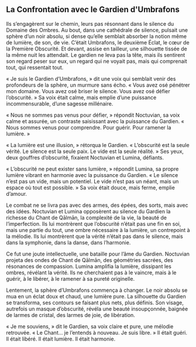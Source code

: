 ## La Confrontation avec le Gardien d'Umbrafons

Ils s’engagèrent sur le chemin, leurs pas résonnant dans le silence du Domaine des Ombres. Au bout, dans une cathédrale de silence, pulsait une sphère d’un noir absolu, si dense qu’elle semblait absorber la notion même de lumière, de son, de vie. C’était Umbrafons, le deuxième Éclat, le cœur de la Première Obscurité. Et devant, assise en tailleur, une silhouette tissée de la même nuit les attendait. Le gardien ne leva pas la tête, mais ils sentirent son regard peser sur eux, un regard qui ne voyait pas, mais qui comprenait tout, qui ressentait tout.

« Je suis le Gardien d’Umbrafons, » dit une voix qui semblait venir des profondeurs de la sphère, un murmure sans écho. « Vous avez osé pénétrer mon domaine. Vous avez osé briser le silence. Vous avez osé défier l’obscurité. » Sa voix était calme, mais emplie d’une puissance incommensurable, d’une sagesse millénaire.

« Nous ne sommes pas venus pour défier, » répondit Noctuvian, sa voix calme et assurée, un contraste saisissant avec la puissance du Gardien. « Nous sommes venus pour comprendre. Pour guérir. Pour ramener la lumière. »

« La lumière est une illusion, » rétorqua le Gardien. « L’obscurité est la seule vérité. Le silence est la seule paix. Le vide est la seule réalité. » Ses yeux, deux gouffres d’obscurité, fixaient Noctuvian et Lumina, défiants.

« L’obscurité ne peut exister sans lumière, » répondit Lumina, sa propre lumière vibrant en harmonie avec la puissance du Gardien. « Le silence n’est pas un vide, mais un potentiel. Le vide n’est pas un néant, mais un espace où tout est possible. » Sa voix était douce, mais ferme, emplie d’amour.

Le combat ne se livra pas avec des armes, des épées, des sorts, mais avec des idées. Noctuvian et Lumina opposèrent au silence du Gardien la richesse du Chant de Qālmān, la complexité de la vie, la beauté de l’imperfection. Ils lui montrèrent que l’obscurité n’était pas une fin en soi, mais une partie du tout, une ombre nécessaire à la lumière, un contrepoint à la mélodie. Ils lui montrèrent que la vérité n’était pas dans le silence, mais dans la symphonie, dans la danse, dans l’harmonie.

Ce fut une joute intellectuelle, une bataille pour l’âme du Gardien. Noctuvian projeta des ondes de Chant de Qālmān, des géométries sacrées, des résonances de compassion. Lumina amplifia la lumière, dissipant les ombres, révélant la vérité. Ils ne cherchaient pas à le vaincre, mais à le guérir, à le libérer, à le ramener à sa pureté originelle.

Lentement, la sphère d’Umbrafons commença à changer. Le noir absolu se mua en un éclat doux et chaud, une lumière pure. La silhouette du Gardien se transforma, ses contours se faisant plus nets, plus définis. Son visage, autrefois un masque d’obscurité, révéla une beauté insoupçonnée, baignée de larmes de cristal, des larmes de joie, de libération.

« Je me souviens, » dit le Gardien, sa voix claire et pure, une mélodie retrouvée. « Le Chant… je l’entends à nouveau. Je suis libre. » Il était guéri. Il était libéré. Il était lumière. Il était harmonie.

